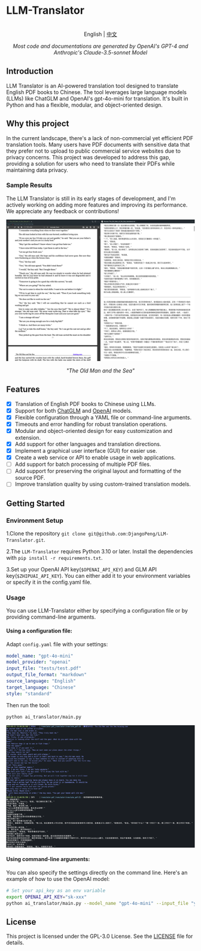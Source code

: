 # LLM-Translator

<p align="center">
    <br> English | <a href="README-CN.md">中文</a>
</p>
<p align="center">
    <em>Most code and documentations are generated by OpenAI's GPT-4 and Anthropic's Claude-3.5-sonnet Model</em>
</p>

## Introduction

LLM Translator is an AI-powered translation tool designed to translate English PDF books to Chinese. The tool leverages large language models (LLMs) like ChatGLM and OpenAI's gpt-4o-mini for translation. It's built in Python and has a flexible, modular, and object-oriented design.

## Why this project

In the current landscape, there's a lack of non-commercial yet efficient PDF translation tools. Many users have PDF documents with sensitive data that they prefer not to upload to public commercial service websites due to privacy concerns. This project was developed to address this gap, providing a solution for users who need to translate their PDFs while maintaining data privacy.

### Sample Results

The LLM Translator is still in its early stages of development, and I'm actively working on adding more features and improving its performance. We appreciate any feedback or contributions!

![The_Old_Man_of_the_Sea](images/sample_image_0.png)

<p align="center">
    <em>"The Old Man and the Sea"</em>
</p>

## Features

- [x] Translation of English PDF books to Chinese using LLMs.
- [x] Support for both [ChatGLM](https://github.com/THUDM/ChatGLM-6B) and [OpenAI](https://platform.openai.com/docs/models) models.
- [x] Flexible configuration through a YAML file or command-line arguments.
- [x] Timeouts and error handling for robust translation operations.
- [x] Modular and object-oriented design for easy customization and extension.
- [x] Add support for other languages and translation directions.
- [x] Implement a graphical user interface (GUI) for easier use.
- [x] Create a web service or API to enable usage in web applications.
- [ ] Add support for batch processing of multiple PDF files.
- [ ] Add support for preserving the original layout and formatting of the source PDF.
- [ ] Improve translation quality by using custom-trained translation models.

## Getting Started

### Environment Setup

1.Clone the repository `git clone git@github.com:DjangoPeng/LLM-Translator.git`.

2.The `LLM-Translator` requires Python 3.10 or later. Install the dependencies with `pip install -r requirements.txt`.

3.Set up your OpenAI API key(`$OPENAI_API_KEY`) and GLM API key(`$ZHIPUAI_API_KEY`). You can either add it to your environment variables or specify it in the config.yaml file.

### Usage

You can use LLM-Translator either by specifying a configuration file or by providing command-line arguments.

#### Using a configuration file:

Adapt `config.yaml` file with your settings:

```yaml
model_name: "gpt-4o-mini"
model_provider: "openai"
input_file: "tests/test.pdf"
output_file_format: "markdown"
source_language: "English"
target_language: "Chinese"
style: "standard"
```

Then run the tool:

```bash
python ai_translator/main.py
```

![sample_out](images/sample_image_1.png)

#### Using command-line arguments:

You can also specify the settings directly on the command line. Here's an example of how to use the OpenAI model:

```bash
# Set your api_key as an env variable
export OPENAI_API_KEY="sk-xxx"
python ai_translator/main.py --model_name "gpt-4o-mini" --input_file "your_input.pdf" --output_file_format "markdown" --source_language "English" --target_language "Chinese"
```

## License

This project is licensed under the GPL-3.0 License. See the [LICENSE](LICENSE) file for details.
